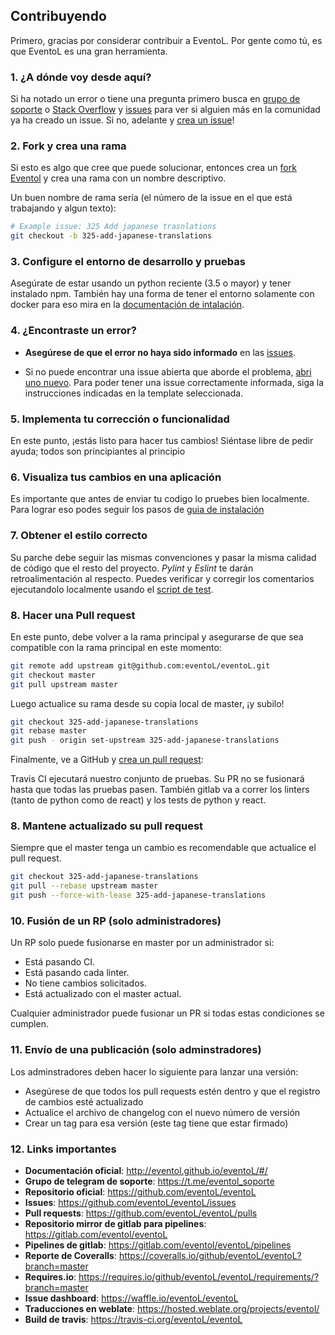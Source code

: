 ## Contribuyendo

Primero, gracias por considerar contribuir a EventoL. Por gente
como tú, es que EventoL es una gran herramienta.

### 1. ¿A dónde voy desde aquí?

Si ha notado un error o tiene una pregunta primero busca en
[grupo de soporte](https://t.me/eventol_soporte) o [Stack Overflow](https://es.stackoverflow.com/) y [issues](https://github.com/eventoL/eventoL/issues) para ver si
alguien más en la comunidad ya ha creado un issue.
Si no, adelante y [crea un issue](https://github.com/eventoL/eventoL/issues/new/choose)!

### 2. Fork y crea una rama

Si esto es algo que cree que puede solucionar, entonces crea un [fork Eventol](https://github.com/eventoL/eventoL) y
crea una rama con un nombre descriptivo.

Un buen nombre de rama sería (el número de la issue en el que está trabajando y algun texto):

```sh
# Example issue: 325 Add japanese trasnlations
git checkout -b 325-add-japanese-translations
```

### 3. Configure el entorno de desarrollo y pruebas

Asegúrate de estar usando un python reciente (3.5 o mayor) y tener instalado npm.
También hay una forma de tener el entorno solamente con docker para eso mira en la [documentación de intalación](http://eventol.github.io/eventoL/#/es/installation).

### 4. ¿Encontraste un error?

* **Asegúrese de que el error no haya sido informado** en las [issues](https://github.com/eventoL/eventoL/issues).

* Si no puede encontrar una issue abierta que aborde el problema,
  [abri uno nuevo](https://github.com/eventoL/eventoL/issues/new/choose).
  Para poder tener una issue correctamente informada, siga la instrucciones indicadas en la template seleccionada.

### 5. Implementa tu corrección o funcionalidad

En este punto, ¡estás listo para hacer tus cambios! Siéntase libre de pedir ayuda;
todos son principiantes al principio

### 6. Visualiza tus cambios en una aplicación

Es importante que antes de enviar tu codigo lo pruebes bien localmente.
Para lograr eso podes seguir los pasos de [guia de instalación](http://eventol.github.io/eventoL/#/es/installation)

### 7. Obtener el estilo correcto

Su parche debe seguir las mismas convenciones y pasar la misma calidad de código
que el resto del proyecto. *Pylint* y *Eslint* te darán
retroalimentación al respecto.
Puedes verificar y corregir los comentarios ejecutandolo
localmente usando el [script de test](http://eventol.github.io/eventoL/#/es/test_script).

### 8. Hacer una Pull request

En este punto, debe volver a la rama principal y asegurarse de que sea compatible con la rama principal en este momento:

```sh
git remote add upstream git@github.com:eventoL/eventoL.git
git checkout master
git pull upstream master
```

Luego actualice su rama desde su copia local de master, ¡y subilo!

```sh
git checkout 325-add-japanese-translations
git rebase master
git push - origin set-upstream 325-add-japanese-translations
```

Finalmente, ve a GitHub y [crea un pull request](https://github.com/eventoL/eventoL/compare):

Travis CI ejecutará nuestro conjunto de pruebas.
Su PR no se fusionará hasta que todas las pruebas pasen.
También gitlab va a correr los linters (tanto de python como de react) y los tests de python y react.

### 8. Mantene actualizado su pull request

Siempre que el master tenga un cambio es recomendable que actualice el pull request.

```sh
git checkout 325-add-japanese-translations
git pull --rebase upstream master
git push --force-with-lease 325-add-japanese-translations
```

### 10. Fusión de un RP (solo administradores)

Un RP solo puede fusionarse en master por un administrador si:

* Está pasando CI.
* Está pasando cada linter.
* No tiene cambios solicitados.
* Está actualizado con el master actual.

Cualquier administrador puede fusionar un PR si todas estas condiciones se cumplen.

### 11. Envío de una publicación (solo adminstradores)

Los adminstradores deben hacer lo siguiente para lanzar una versión:

* Asegúrese de que todos los pull requests estén dentro y que el registro de cambios esté actualizado
* Actualice el archivo de changelog con el nuevo número de versión
* Crear un tag para esa versión (este tag tiene que estar firmado)

### 12. Links importantes

* **Documentación oficial**: http://eventol.github.io/eventoL/#/
* **Grupo de telegram de soporte**: https://t.me/eventol_soporte
* **Repositorio oficial**: https://github.com/eventoL/eventoL
* **Issues**: https://github.com/eventoL/eventoL/issues
* **Pull requests**: https://github.com/eventoL/eventoL/pulls
* **Repositorio mirror de gitlab para pipelines**: https://gitlab.com/eventol/eventoL
* **Pipelines de gitlab**: https://gitlab.com/eventol/eventoL/pipelines
* **Reporte de Coveralls**: https://coveralls.io/github/eventoL/eventoL?branch=master
* **Requires.io**: https://requires.io/github/eventoL/eventoL/requirements/?branch=master
* **Issue dashboard**: https://waffle.io/eventoL/eventoL
* **Traducciones en weblate**: https://hosted.weblate.org/projects/eventol/
* **Build de travis**: https://travis-ci.org/eventoL/eventoL